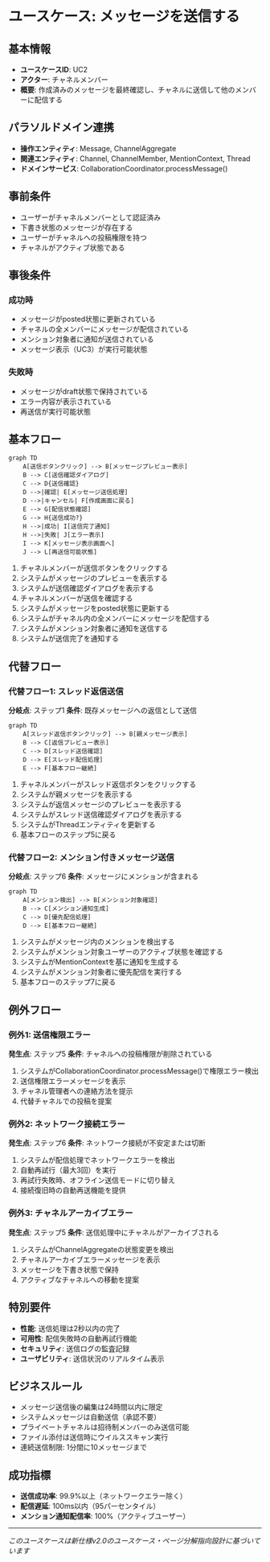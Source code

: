 # ユースケース: メッセージを送信する

## 基本情報
- **ユースケースID**: UC2
- **アクター**: チャネルメンバー
- **概要**: 作成済みのメッセージを最終確認し、チャネルに送信して他のメンバーに配信する

## パラソルドメイン連携
- **操作エンティティ**: Message, ChannelAggregate
- **関連エンティティ**: Channel, ChannelMember, MentionContext, Thread
- **ドメインサービス**: CollaborationCoordinator.processMessage()

## 事前条件
- ユーザーがチャネルメンバーとして認証済み
- 下書き状態のメッセージが存在する
- ユーザーがチャネルへの投稿権限を持つ
- チャネルがアクティブ状態である

## 事後条件
### 成功時
- メッセージがposted状態に更新されている
- チャネルの全メンバーにメッセージが配信されている
- メンション対象者に通知が送信されている
- メッセージ表示（UC3）が実行可能状態

### 失敗時
- メッセージがdraft状態で保持されている
- エラー内容が表示されている
- 再送信が実行可能状態

## 基本フロー

```mermaid
graph TD
    A[送信ボタンクリック] --> B[メッセージプレビュー表示]
    B --> C[送信確認ダイアログ]
    C --> D{送信確認}
    D -->|確認| E[メッセージ送信処理]
    D -->|キャンセル| F[作成画面に戻る]
    E --> G[配信状態確認]
    G --> H{送信成功?}
    H -->|成功| I[送信完了通知]
    H -->|失敗| J[エラー表示]
    I --> K[メッセージ表示画面へ]
    J --> L[再送信可能状態]
```

1. チャネルメンバーが送信ボタンをクリックする
2. システムがメッセージのプレビューを表示する
3. システムが送信確認ダイアログを表示する
4. チャネルメンバーが送信を確認する
5. システムがメッセージをposted状態に更新する
6. システムがチャネル内の全メンバーにメッセージを配信する
7. システムがメンション対象者に通知を送信する
8. システムが送信完了を通知する

## 代替フロー

### 代替フロー1: スレッド返信送信
**分岐点**: ステップ1
**条件**: 既存メッセージへの返信として送信

```mermaid
graph TD
    A[スレッド返信ボタンクリック] --> B[親メッセージ表示]
    B --> C[返信プレビュー表示]
    C --> D[スレッド送信確認]
    D --> E[スレッド配信処理]
    E --> F[基本フロー継続]
```

1. チャネルメンバーがスレッド返信ボタンをクリックする
2. システムが親メッセージを表示する
3. システムが返信メッセージのプレビューを表示する
4. システムがスレッド送信確認ダイアログを表示する
5. システムがThreadエンティティを更新する
6. 基本フローのステップ5に戻る

### 代替フロー2: メンション付きメッセージ送信
**分岐点**: ステップ6
**条件**: メッセージにメンションが含まれる

```mermaid
graph TD
    A[メンション検出] --> B[メンション対象確認]
    B --> C[メンション通知生成]
    C --> D[優先配信処理]
    D --> E[基本フロー継続]
```

1. システムがメッセージ内のメンションを検出する
2. システムがメンション対象ユーザーのアクティブ状態を確認する
3. システムがMentionContextを基に通知を生成する
4. システムがメンション対象者に優先配信を実行する
5. 基本フローのステップ7に戻る

## 例外フロー

### 例外1: 送信権限エラー
**発生点**: ステップ5
**条件**: チャネルへの投稿権限が削除されている

1. システムがCollaborationCoordinator.processMessage()で権限エラー検出
2. 送信権限エラーメッセージを表示
3. チャネル管理者への連絡方法を提示
4. 代替チャネルでの投稿を提案

### 例外2: ネットワーク接続エラー
**発生点**: ステップ6
**条件**: ネットワーク接続が不安定または切断

1. システムが配信処理でネットワークエラーを検出
2. 自動再試行（最大3回）を実行
3. 再試行失敗時、オフライン送信モードに切り替え
4. 接続復旧時の自動再送機能を提供

### 例外3: チャネルアーカイブエラー
**発生点**: ステップ5
**条件**: 送信処理中にチャネルがアーカイブされる

1. システムがChannelAggregateの状態変更を検出
2. チャネルアーカイブエラーメッセージを表示
3. メッセージを下書き状態で保持
4. アクティブなチャネルへの移動を提案

## 特別要件
- **性能**: 送信処理は2秒以内の完了
- **可用性**: 配信失敗時の自動再試行機能
- **セキュリティ**: 送信ログの監査記録
- **ユーザビリティ**: 送信状況のリアルタイム表示

## ビジネスルール
- メッセージ送信後の編集は24時間以内に限定
- システムメッセージは自動送信（承認不要）
- プライベートチャネルは招待制メンバーのみ送信可能
- ファイル添付は送信時にウイルススキャン実行
- 連続送信制限: 1分間に10メッセージまで

## 成功指標
- **送信成功率**: 99.9%以上（ネットワークエラー除く）
- **配信遅延**: 100ms以内（95パーセンタイル）
- **メンション通知配信率**: 100%（アクティブユーザー）

---
*このユースケースは新仕様v2.0のユースケース・ページ分解指向設計に基づいています*